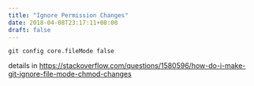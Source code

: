 ```yaml
---
title: "Ignore Permission Changes"
date: 2018-04-08T23:17:11+08:00
draft: false
---
```


```
git config core.fileMode false
```
details in https://stackoverflow.com/questions/1580596/how-do-i-make-git-ignore-file-mode-chmod-changes
